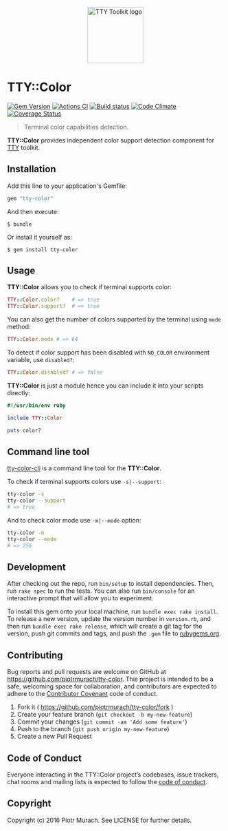 <div align="center">
  <a href="https://ttytoolkit.org"><img width="130" src="https://github.com/piotrmurach/tty/raw/master/images/tty.png" alt="TTY Toolkit logo"/></a>
</div>

# TTY::Color

[![Gem Version](https://badge.fury.io/rb/tty-color.svg)][gem]
[![Actions CI](https://github.com/piotrmurach/tty-color/workflows/CI/badge.svg?branch=master)][gh_actions_ci]
[![Build status](https://ci.appveyor.com/api/projects/status/j1nflklmnfrb2yrf?svg=true)][appveyor]
[![Code Climate](https://codeclimate.com/github/piotrmurach/tty-color/badges/gpa.svg)][codeclimate]
[![Coverage Status](https://coveralls.io/repos/github/piotrmurach/tty-color/badge.svg)][coverage]

[gem]: http://badge.fury.io/rb/tty-color
[gh_actions_ci]: https://github.com/piotrmurach/tty-color/actions?query=workflow%3ACI
[appveyor]: https://ci.appveyor.com/project/piotrmurach/tty-color
[codeclimate]: https://codeclimate.com/github/piotrmurach/tty-color
[coverage]: https://coveralls.io/github/piotrmurach/tty-color

> Terminal color capabilities detection.

**TTY::Color** provides independent color support detection component for [TTY](https://github.com/piotrmurach/tty) toolkit.

## Installation

Add this line to your application's Gemfile:

```ruby
gem "tty-color"
```

And then execute:

    $ bundle

Or install it yourself as:

    $ gem install tty-color

## Usage

**TTY::Color** allows you to check if terminal supports color:

```ruby
TTY::Color.color?    # => true
TTY::Color.support?  # => true
```

You can also get the number of colors supported by the terminal using `mode` method:

```ruby
TTY::Color.mode # => 64
```

To detect if color support has been disabled with `NO_COLOR` environment variable, use `disabled?`:

```ruby
TTY::Color.disabled? # => false
```

**TTY::Color** is just a module hence you can include it into your scripts directly:

```ruby
#!/usr/bin/env ruby

include TTY::Color

puts color?
```

## Command line tool

[tty-color-cli](https://github.com/piotrmurach/tty-color-cli) is a command line tool for the **TTY::Color**.

To check if terminal supports colors use `-s|--support`:

```bash
tty-color -s
tty-color --support
# => true
```

And to check color mode use `-m|--mode` option:

```bash
tty-color -m
tty-color --mode
# => 256
```

## Development

After checking out the repo, run `bin/setup` to install dependencies. Then, run `rake spec` to run the tests. You can also run `bin/console` for an interactive prompt that will allow you to experiment.

To install this gem onto your local machine, run `bundle exec rake install`. To release a new version, update the version number in `version.rb`, and then run `bundle exec rake release`, which will create a git tag for the version, push git commits and tags, and push the `.gem` file to [rubygems.org](https://rubygems.org).

## Contributing

Bug reports and pull requests are welcome on GitHub at https://github.com/piotrmurach/tty-color. This project is intended to be a safe, welcoming space for collaboration, and contributors are expected to adhere to the [Contributor Covenant](http://contributor-covenant.org) code of conduct.

1. Fork it ( https://github.com/piotrmurach/tty-color/fork )
2. Create your feature branch (`git checkout -b my-new-feature`)
3. Commit your changes (`git commit -am 'Add some feature'`)
4. Push to the branch (`git push origin my-new-feature`)
5. Create a new Pull Request

## Code of Conduct

Everyone interacting in the TTY::Color project’s codebases, issue trackers, chat rooms and mailing lists is expected to follow the [code of conduct](https://github.com/piotrmurach/tty-color/blob/master/CODE_OF_CONDUCT.md).

## Copyright

Copyright (c) 2016 Piotr Murach. See LICENSE for further details.
